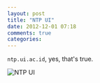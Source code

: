 ```yaml
---
layout: post
title: "NTP UI"
date: 2012-12-01 07:18
comments: true
categories: 
---
```


`ntp.ui.ac.id`, yes, that's true.

![NTP UI](http://pasteboard.s3.amazonaws.com/images/19vHXKqg.png)